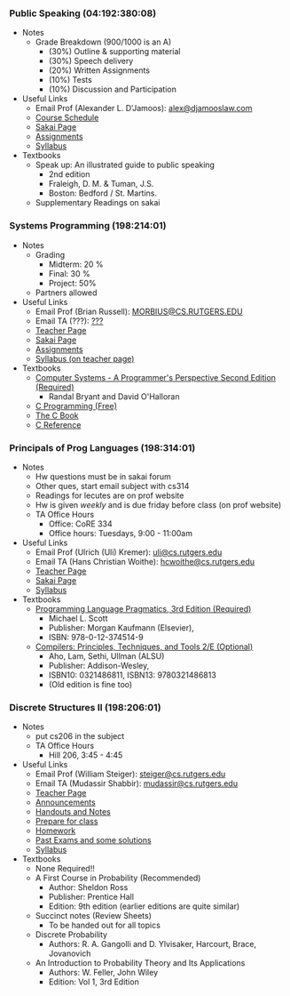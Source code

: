 ### Public Speaking (04:192:380:08)
- Notes
	- Grade Breakdown (900/1000 is an A)
		- (30%) Outline & supporting material
		- (30%) Speech delivery 
		- (20%) Written Assignments
		- (10%) Tests
		- (10%) Discussion and Participation
- Useful Links
	- Email Prof (Alexander L. D’Jamoos): [alex@djamooslaw.com ](alex@djamooslaw.com)
	- [Course Schedule](http://vivekseth.github.io/articles/public_speaking_schedule.txt)
	- [Sakai Page](https://sakai.rutgers.edu/portal/site/f0f1e11d-ae90-42eb-9e45-663fe12a5ca2/page/49c046b5-7ade-44e7-af7a-54266c9fa44a)
	- [Assignments](https://sakai.rutgers.edu/portal/site/f0f1e11d-ae90-42eb-9e45-663fe12a5ca2/page/a94b1dde-2bab-4704-b817-55459b910a45)
	- [Syllabus](https://sakai.rutgers.edu/access/content/attachment/f0f1e11d-ae90-42eb-9e45-663fe12a5ca2/Syllabus/f9d18e89-cd4e-4088-abc7-b5e416acbf29/192.380.08.D_Jamoos-Spring%202014.pdf)
- Textbooks
	- Speak up: An illustrated guide to public speaking
		- 2nd edition
		- Fraleigh, D. M. & Tuman, J.S.
		- Boston: Bedford / St. Martins. 
	- Supplementary Readings on sakai


### Systems Programming (198:214:01)
- Notes
	- Grading
		- Midterm: 20 %
		- Final: 30 %
		- Project: 50%
	- Partners allowed
- Useful Links
	- Email Prof (Brian Russell): [MORBIUS@CS.RUTGERS.EDU](MORBIUS@CS.RUTGERS.EDU)
	- Email TA (???): [???](???)
	- [Teacher Page](http://paul.rutgers.edu/~morbius/cs214/)
	- [Sakai Page](https://sakai.rutgers.edu/portal/site/8860d59c-04ca-4e6c-bbc9-eff7884092a6)
	- [Assignments](https://sakai.rutgers.edu/portal/site/8860d59c-04ca-4e6c-bbc9-eff7884092a6/page/f6aadfb4-15fb-422f-83fe-ec6dcffcd70f)
	- [Syllabus (on teacher page)](http://paul.rutgers.edu/~morbius/cs214/)
- Textbooks
	- [Computer Systems - A Programmer's Perspective Second Edition (Required)](/articles/CA_Bryant_2e.pdf)
		- Randal Bryant and David O'Halloran
	- [C Programming (Free)](http://en.wikibooks.org/wiki/C_Programming)
	- [The C Book](http://publications.gbdirect.co.uk/c_book/)
	- [C Reference](http://paul.rutgers.edu/~morbius/cs214/creference.pdf)

### Principals of Prog Languages (198:314:01)
- Notes
	- Hw questions must be in sakai forum
	- Other ques, start email subject with cs314
	- Readings for lecutes are on prof website
	- Hw is given *weekly* and is due friday before class (on prof website)
	- TA Office Hours
		- Office: CoRE 334 
		- Office hours: Tuesdays, 9:00 - 11:00am 
- Useful Links
	- Email Prof (Ulrich (Uli) Kremer): [uli@cs.rutgers.edu](uli@cs.rutgers.edu)
	- Email TA (Hans Christian Woithe): [hcwoithe@cs.rutgers.edu](hcwoithe@cs.rutgers.edu)
	- [Teacher Page](http://www.cs.rutgers.edu/courses/314/classes/spring_2014_kremer/)
	- [Sakai Page](https://sakai.rutgers.edu/portal/site/db223b0d-e21c-4f81-888a-7b33b645eaf4)
	- [Syllabus](http://www.cs.rutgers.edu/courses/314/classes/spring_2014_kremer/lectures/)
- Textbooks
	- [Programming Language Pragmatics, 3rd Edition (Required)](/articles/PLP_Scott_3e.pdf)
		- Michael L. Scott
		- Publisher: Morgan Kaufmann (Elsevier), 
		- ISBN: 978-0-12-374514-9 
	- [Compilers: Principles, Techniques, and Tools 2/E (Optional)](/articles/CPTaT_ALSU_2e.pdf)
		- Aho, Lam, Sethi, Ullman (ALSU)
		- Publisher: Addison-Wesley,
		- ISBN10: 0321486811, ISBN13: 9780321486813 
		- (Old edition is fine too)

### Discrete Structures II (198:206:01)
- Notes
	- put cs206 in the subject
	- TA Office Hours
		- Hill 206, 3:45 - 4:45
- Useful Links
	- Email Prof (William Steiger): [steiger@cs.rutgers.edu](steiger@cs.rutgers.edu)
	- Email TA (Mudassir Shabbir): [mudassir@cs.rutgers.edu](mudassir@cs.rutgers.edu)
	- [Teacher Page](http://www.cs.rutgers.edu/~steiger/206.html)
	- [Announcements](http://www.cs.rutgers.edu/~steiger/announce206.html)
	- [Handouts and Notes](http://www.cs.rutgers.edu/~steiger/hand206.html)
	- [Prepare for class](http://www.cs.rutgers.edu/~steiger/readings206.html)
	- [Homework](http://www.cs.rutgers.edu/~steiger/hw-pp206.html)
	- [Past Exams and some solutions](http://www.cs.rutgers.edu/~steiger/exams206.html)
	- [Syllabus](http://www.cs.rutgers.edu/~steiger/syl206.pdf)
- Textbooks
	- None Required!!
	- A First Course in Probability (Recommended)
		- Author: Sheldon Ross
		- Publisher: Prentice Hall
		- Edition: 9th edition (earlier editions are quite similar)
	- Succinct notes (Review Sheets)
		- To be handed out for all topics
	- Discrete Probability
		- Authors: R. A. Gangolli and D. Ylvisaker, Harcourt, Brace, Jovanovich
	- An Introduction to Probability Theory and Its Applications
		- Authors: W. Feller, John Wiley
		- Edition: Vol 1, 3rd Edition